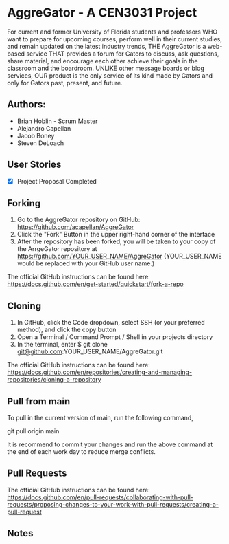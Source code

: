 # AggreGator - A CEN3031 Project

For current and former University of Florida students and professors WHO want to prepare for upcoming courses, perform well in their current studies, and remain updated on the latest industry trends, THE AggreGator is a web-based service THAT provides a forum for Gators to discuss, ask questions, share material, and encourage each other achieve their goals in the classroom and the boardroom. UNLIKE other message boards or blog services, OUR product is the only service of its kind made by Gators and only for Gators past, present, and future.

## Authors:

- Brian Hoblin - Scrum Master
- Alejandro Capellan
- Jacob Boney
- Steven DeLoach

## User Stories

- [x] Project Proposal Completed

## Forking

1. Go to the AggreGator repository on GitHub: https://github.com/acapellan/AggreGator
2. Click the "Fork" Button in the upper right-hand corner of the interface
3. After the repository has been forked, you will be taken to your copy of the ArrgeGator repository at https://github.com/YOUR_USER_NAME/AggreGator (YOUR_USER_NAME would be replaced with your GitHub user name.)

The official GitHub instructions can be found here: https://docs.github.com/en/get-started/quickstart/fork-a-repo

## Cloning

1. In GitHub, click the Code dropdown, select SSH (or your preferred method), and click the copy button
2. Open a Terminal / Command Prompt / Shell in your projects directory
3. In the terminal, enter $ git clone git@github.com:YOUR_USER_NAME/AggreGator.git

The official GitHub instructions can be found here: https://docs.github.com/en/repositories/creating-and-managing-repositories/cloning-a-repository

## Pull from main

To pull in the current version of main, run the following command,

git pull origin main

It is recommend to commit your changes and run the above command at the end of each work day to reduce merge conflicts.

## Pull Requests

The official GitHub instructions can be found here: https://docs.github.com/en/pull-requests/collaborating-with-pull-requests/proposing-changes-to-your-work-with-pull-requests/creating-a-pull-request

## Notes
